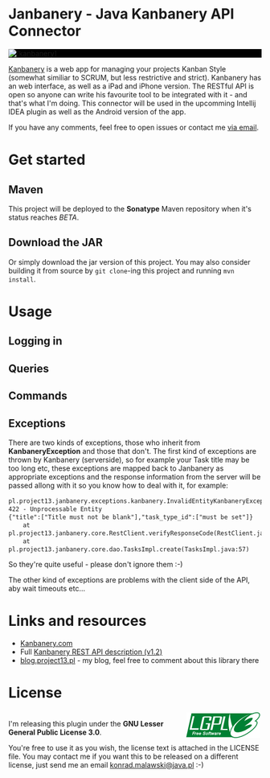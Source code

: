 Janbanery - Java Kanbanery API Connector
========================================
<a href="https://kanbanery.com/" style="display:block; background:black;">
<img src="https://sckrk.kanbanery.com/images/kanbanery-logo-small.png?1303131477" alt="[kanbanery]" style="background:black;"/><br/>
</a>

<a href="https://kanbanery.com/">Kanbanery</a> is a web app for managing your projects Kanban Style (somewhat similiar to SCRUM, but less restrictive and strict).
Kanbanery has an web interface, as well as a iPad and iPhone version. The RESTful API is open so anyone can write his
favourite tool to be integrated with it - and that's what I'm doing. This connector will be used in the upcomming Intellij
IDEA plugin as well as the Android version of the app.


If you have any comments, feel free to open issues or contact me <a href="mailto:konrad.malawski@java.pl">via email</a>.

Get started
===========
Maven
-----
This project will be deployed to the **Sonatype** Maven repository when it's status reaches *BETA*.

Download the JAR
----------------
Or simply download the jar version of this project.
You may also consider building it from source by `git clone`-ing this project and running `mvn install`.

Usage
=====
Logging in
----------

Queries
-------

Commands
--------

Exceptions
----------
There are two kinds of exceptions, those who inherit from **KanbaneryException** and those that don't.
The first kind of exceptions are thrown by Kanbanery (serverside), so for example your Task title may be too long etc,
these exceptions are mapped back to Janbanery as appropriate exceptions and the response information from the server will
be passed allong with it so you know how to deal with it, for example:

```
pl.project13.janbanery.exceptions.kanbanery.InvalidEntityKanbaneryException: 422 - Unprocessable Entity
{"title":["Title must not be blank"],"task_type_id":["must be set"]}
	at pl.project13.janbanery.core.RestClient.verifyResponseCode(RestClient.java:79)
	at pl.project13.janbanery.core.dao.TasksImpl.create(TasksImpl.java:57)
```
So they're quite useful - please don't ignore them :-)

The other kind of exceptions are problems with the client side of the API, aby wait timeouts etc...

Links and resources
===================

* <a href="https://kanbanery.com">Kanbanery.com</a>
* Full <a href="http://support.kanbanery.com/entries/506142-api-version-1-2">Kanbanery REST API description (v1.2)</a>
* <a href="http://www.blog.project13.pl">blog.project13.pl</a> - my blog, feel free to comment about this library there

License
=======
<img style="float:right; padding:3px; " src="https://github.com/ktoso/janbanery/raw/master/lgplv3-147x51.png" alt="GNU LGPL v3"/><br/>
I'm releasing this plugin under the **GNU Lesser General Public License 3.0**.

You're free to use it as you wish, the license text is attached in the LICENSE file.
You may contact me if you want this to be released on a different license, just send me an email <a href="mailto:konrad.malawski@java.pl">konrad.malawski@java.pl</a> :-)